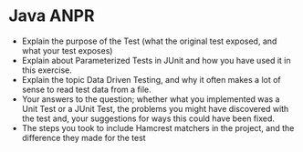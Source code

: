 # Java ANPR

- Explain the purpose of the Test (what the original test exposed, and what your test exposes)
- Explain about Parameterized Tests in JUnit and how you have used it in this exercise.
- Explain the topic Data Driven Testing, and why it often makes a lot of sense to read test data from a file.
- Your answers to the question; whether what you implemented was a Unit Test or a JUnit Test, the
problems you might have discovered with the test and, your suggestions for ways this could have
been fixed.
- The steps you took to include Hamcrest matchers in the project, and the difference they made for
the test
